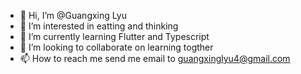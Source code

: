 - 👋 Hi, I’m @Guangxing Lyu
- 👀 I’m interested in eatting and thinking
- 🌱 I’m currently learning Flutter and Typescript
- 💞️ I’m looking to collaborate on learning togther
- 📫 How to reach me send me email to guangxinglyu4@gmail.com

<!---
lyuguang/lyuguang is a ✨ special ✨ repository because its `README.md` (this file) appears on your GitHub profile.
You can click the Preview link to take a look at your changes.
--->
